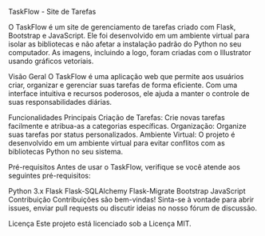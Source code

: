 TaskFlow - Site de Tarefas

O TaskFlow é um site de gerenciamento de tarefas criado com Flask, Bootstrap e JavaScript. Ele foi desenvolvido em um ambiente virtual para isolar as bibliotecas e não afetar a instalação padrão do Python no seu computador. As imagens, incluindo a logo, foram criadas com o Illustrator usando gráficos vetoriais.

Visão Geral
O TaskFlow é uma aplicação web que permite aos usuários criar, organizar e gerenciar suas tarefas de forma eficiente. Com uma interface intuitiva e recursos poderosos, ele ajuda a manter o controle de suas responsabilidades diárias.

Funcionalidades Principais
Criação de Tarefas: Crie novas tarefas facilmente e atribua-as a categorias específicas.
Organização: Organize suas tarefas por status personalizados.
Ambiente Virtual: O projeto é desenvolvido em um ambiente virtual para evitar conflitos com as bibliotecas Python no seu sistema.

Pré-requisitos
Antes de usar o TaskFlow, verifique se você atende aos seguintes pré-requisitos:

Python 3.x
Flask
Flask-SQLAlchemy
Flask-Migrate
Bootstrap
JavaScript
Contribuição
Contribuições são bem-vindas! Sinta-se à vontade para abrir issues, enviar pull requests ou discutir ideias no nosso fórum de discussão.

Licença
Este projeto está licenciado sob a Licença MIT.
